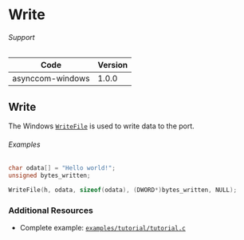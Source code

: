 # Write

###### Support
| Code | Version |
| ---- | ------- |
| asynccom-windows | 1.0.0 |


## Write
The Windows [`WriteFile`](http://msdn.microsoft.com/en-us/library/windows/desktop/aa365747.aspx) is used to write data to the port.

###### Examples
```c
char odata[] = "Hello world!";
unsigned bytes_written;

WriteFile(h, odata, sizeof(odata), (DWORD*)bytes_written, NULL);
```


### Additional Resources
- Complete example: [`examples/tutorial/tutorial.c`](../examples/tutorial/tutorial.c)
